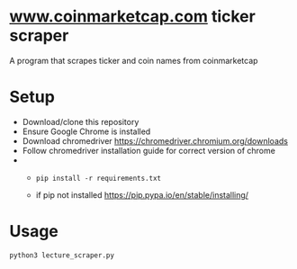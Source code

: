 # www.coinmarketcap.com ticker scraper
A program that scrapes ticker and coin names from coinmarketcap

# Setup
* Download/clone this repository
* Ensure Google Chrome is installed
* Download chromedriver https://chromedriver.chromium.org/downloads
* Follow chromedriver installation guide for correct version of chrome
* 
    * ```
      pip install -r requirements.txt
      ```
    * if pip not installed https://pip.pypa.io/en/stable/installing/

# Usage
```
python3 lecture_scraper.py
```
